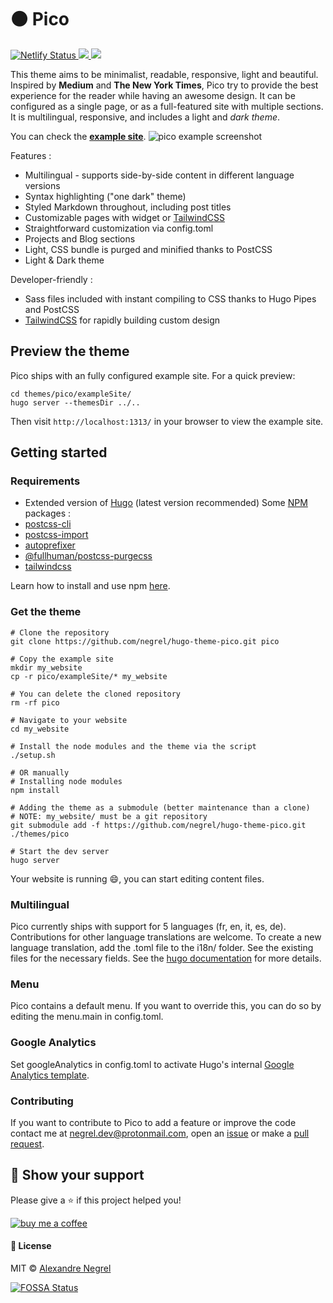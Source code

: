 # :black_circle: Pico
<p>
	<a href="https://app.netlify.com/sites/sponge-bob/deploys">
		<img alt="Netlify Status" src="https://api.netlify.com/api/v1/badges/934b7c29-32b9-4ed5-92e7-79cfba9a27b7/deploy-status">
	</a>
	<a href="https://github.com/negrel/ginger/raw/master/LICENSE">
		<img src="https://img.shields.io/badge/license-MIT-green">
	</a>
<a href="https://app.fossa.com/projects/git%2Bgithub.com%2Fnegrel%2Fhugo-theme-pico?ref=badge_shield" alt="FOSSA Status"><img src="https://app.fossa.com/api/projects/git%2Bgithub.com%2Fnegrel%2Fhugo-theme-pico.svg?type=shield"/></a>
</p>

This theme aims to be minimalist, readable, responsive, light and beautiful. Inspired by **Medium** and **The New York Times**, Pico try to provide the best experience for the reader while having an awesome design. It can be configured as a single page, or as a full-featured site with multiple sections. It is multilingual, responsive, and includes a light and *dark theme*.

You can check the [**example site**](https://sponge-bob.netlify.app/).
![pico example screenshot](https://github.com/negrel/hugo-theme-pico/raw/master/.github/banner.jpg)

Features :
- Multilingual - supports side-by-side content in different language versions
- Syntax highlighting ("one dark" theme)
- Styled Markdown throughout, including post titles
- Customizable pages with widget or [TailwindCSS](https://tailwindcss.com/)
- Straightforward customization via config.toml
- Projects and Blog sections
- Light, CSS bundle is purged and minified thanks to PostCSS
- Light & Dark theme

Developer-friendly :
- Sass files included with instant compiling to CSS thanks to Hugo Pipes and PostCSS
- [TailwindCSS](https://tailwindcss.com/) for rapidly building custom design

## Preview the theme
Pico ships with an fully configured example site. For a quick preview:

```
cd themes/pico/exampleSite/
hugo server --themesDir ../..
```

Then visit `http://localhost:1313/` in your browser to view the example site.

## Getting started

### Requirements
- Extended version of [Hugo](https://gohugo.io/getting-started/installing/) (latest version recommended)
Some [NPM](https://npmjs.org) packages :
- [postcss-cli](https://www.npmjs.com/package/postcss-cli)
- [postcss-import](https://www.npmjs.com/package/postcss-import)
- [autoprefixer](https://www.npmjs.com/package/autoprefixer)
- [@fullhuman/postcss-purgecss](https://www.npmjs.com/package/@fullhuman/postcss-purgecss)
- [tailwindcss](https://www.npmjs.com/package/tailwindcss)

Learn how to install and use npm [here](https://www.npmjs.com/get-npm).

### Get the theme

```
# Clone the repository
git clone https://github.com/negrel/hugo-theme-pico.git pico

# Copy the example site
mkdir my_website
cp -r pico/exampleSite/* my_website

# You can delete the cloned repository
rm -rf pico

# Navigate to your website
cd my_website

# Install the node modules and the theme via the script
./setup.sh

# OR manually
# Installing node modules
npm install

# Adding the theme as a submodule (better maintenance than a clone)
# NOTE: my_website/ must be a git repository
git submodule add -f https://github.com/negrel/hugo-theme-pico.git ./themes/pico

# Start the dev server
hugo server
```

Your website is running :smile:, you can start editing content files.

### Multilingual
Pico currently ships with support for 5 languages (fr, en, it, es, de). Contributions for other language translations are welcome.
To create a new language translation, add the .toml file to the i18n/ folder. See the existing files for the necessary fields.
See the [hugo documentation](https://gohugo.io/content-management/multilingual/) for more details.

### Menu
Pico contains a default menu. If you want to override this, you can do so by editing the menu.main in config.toml.

### Google Analytics
Set googleAnalytics in config.toml to activate Hugo's internal [Google Analytics template](https://gohugo.io/templates/internal/#google-analytics).

### Contributing
If you want to contribute to Pico to add a feature or improve the code contact me at [negrel.dev@protonmail.com](mailto:negrel.dev@protonmail.com), open an [issue](https://github.com/negrel/pico-hugo-theme/issues) or make a [pull request](https://github.com/negrel/pico-hugo-theme/pulls).

## :stars: Show your support
Please give a :star: if this project helped you!

[![buy me a coffee](.github/bmc-button.png)](https://www.buymeacoffee.com/negrel)

#### :scroll: License
MIT © [Alexandre Negrel](https://www.negrel.dev)


[![FOSSA Status](https://app.fossa.com/api/projects/git%2Bgithub.com%2Fnegrel%2Fhugo-theme-pico.svg?type=large)](https://app.fossa.com/projects/git%2Bgithub.com%2Fnegrel%2Fhugo-theme-pico?ref=badge_large)
